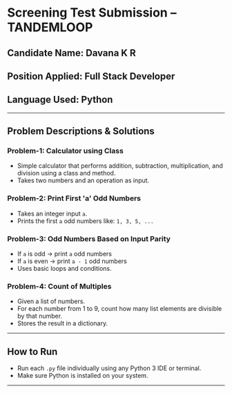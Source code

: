 # Screening Test Submission – TANDEMLOOP
## Candidate Name: Davana K R  
## Position Applied: Full Stack Developer  
## Language Used: Python  

---

##  Problem Descriptions & Solutions

###  Problem-1: Calculator using Class  
- Simple calculator that performs addition, subtraction, multiplication, and division using a class and method.
- Takes two numbers and an operation as input.

###  Problem-2: Print First 'a' Odd Numbers  
- Takes an integer input `a`.
- Prints the first `a` odd numbers like: `1, 3, 5, ...`

###  Problem-3: Odd Numbers Based on Input Parity  
- If `a` is odd → print `a` odd numbers  
- If `a` is even → print `a - 1` odd numbers  
- Uses basic loops and conditions.

###  Problem-4: Count of Multiples  
- Given a list of numbers.  
- For each number from 1 to 9, count how many list elements are divisible by that number.
- Stores the result in a dictionary.

---

##  How to Run
- Run each `.py` file individually using any Python 3 IDE or terminal.
- Make sure Python is installed on your system.

---


